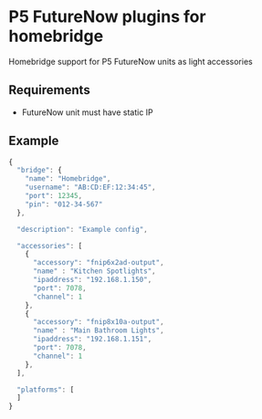 # P5 FutureNow plugins for homebridge

Homebridge support for P5 FutureNow units as light accessories


## Requirements

* FutureNow unit must have static IP


## Example

```javascript
{
  "bridge": {
    "name": "Homebridge",
    "username": "AB:CD:EF:12:34:45",
    "port": 12345,
    "pin": "012-34-567"
  },    

  "description": "Example config",

  "accessories": [
    {
      "accessory": "fnip6x2ad-output",
      "name" : "Kitchen Spotlights",
      "ipaddress": "192.168.1.150",
      "port": 7078,
      "channel": 1
    },
    {
      "accessory": "fnip8x10a-output",
      "name" : "Main Bathroom Lights",
      "ipaddress": "192.168.1.151",
      "port": 7078,
      "channel": 1
    },
  ],

  "platforms": [
  ]
}
```
